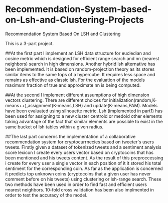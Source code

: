 # Recommendation-System-based-on-Lsh-and-Clustering-Projects
Recommendation System Based On LSH and Clustering

This is a 3-part project.

##At the first part I implement an LSH data structure for eucledian and cosine metric which is designed for 
efficient range search and nn (nearest neighbors) search in high dimensions. Another hybrid lsh alternative has been implemented.
It is based on random-projection theory as its stores similar items to the same tops of a hypercube. It requires
less space and remains as effective as classic lsh. For the evaluation of the models maximum fraction of true and
approximate nn is being computed.

##At the second Ι implement different assumptions of high dimension vectors clustering. There are different choices
for initialization(random,K-means++),assignment(K-means,LSH) and update(K-means,PAM). Models have been evaluated using
silhouette metric. Lsh (implemented in part1) has been used for assigning to a new cluster centroid or medoid other elements
taking advantage of the fact that similar elements are possible to exist in the same bucket of lsh tables within a given radius.

##The last part concerns the implementation of a collaborative recommendation system for cryptocurrnecies based on
tweeter's users tweets. Firstly given a dataset of tokenized tweets and a sentiment analysis score lexicon Ι  create 
every users vector based on cryptocoins that has been mentioned and his tweets content. As the result of this preproccessing i
create for every user a single vector in each position of it it stored his total sentiment for the corresponding coin. As far as
the application is concerned it predicts top unknown coins (cryptocoins that a given user has never comment before on his tweets)
using clustering or lsh-range search. These two methods have been used in order to find fast and efficient users nearest neighbors.
10-fold cross validation has been also implmented in order to test the accuracy of the model.
